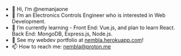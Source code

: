 - 👋 Hi, I’m @nemanjaone
- 👀 I’m an Electronics Controls Engineer who is interested in Web Development.
- 🌱 I’m currently learning - Front End: Vue.js, and plan to learn React. Back End: MongoDB, Express.js, Node.js. 
- 💞️ See my webdev portfolio at <a href="https://nembla.herokuapp.com/#/" target="_blank">nembla.herokuapp.com</a>!
- 📫 How to reach me: nembla@proton.me

<!---
nemanjaone/nemanjaone is a ✨ special ✨ repository because its `README.md` (this file) appears on your GitHub profile.
You can click the Preview link to take a look at your changes.
--->
